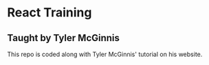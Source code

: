 # React Training
## Taught by Tyler McGinnis

This repo is coded along with Tyler McGinnis' tutorial on his website.
